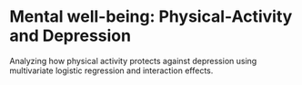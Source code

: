# Mental well-being: Physical-Activity and Depression
Analyzing how physical activity protects against depression using multivariate logistic regression and interaction effects.
